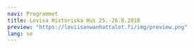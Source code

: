 ```yaml
---
navi: Programmet
title: Lovisa Historiska Hus 25.-26.8.2018
preview: "https://loviisanwanhattalot.fi/img/preview.png"
lang: se
---
```

<header>
    <div class="logo"></div>
</header>

